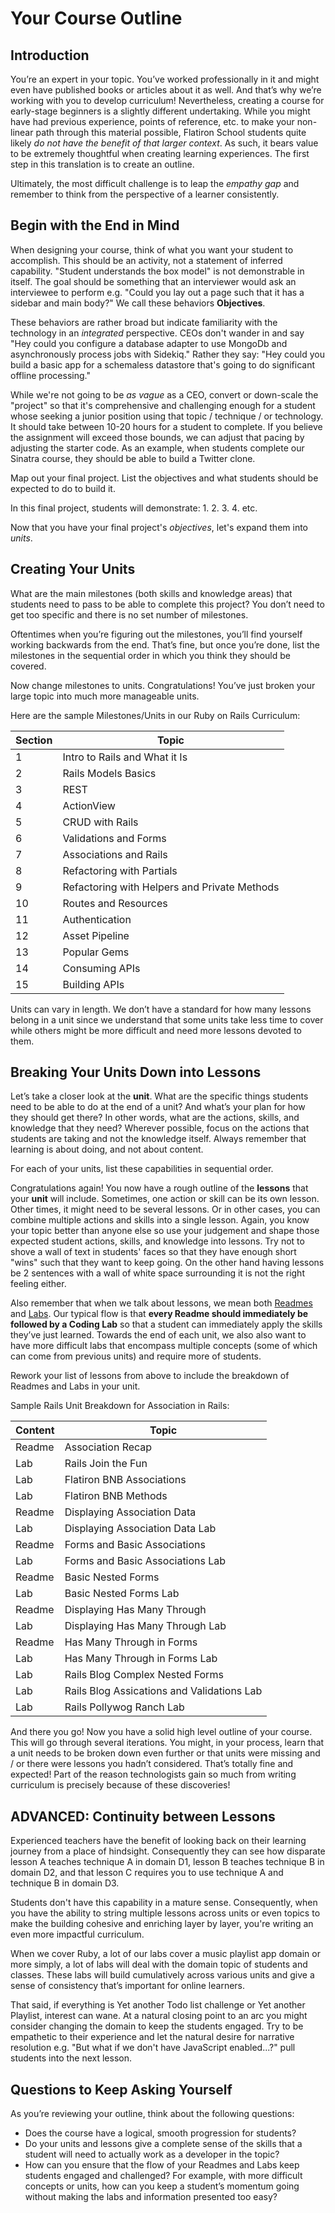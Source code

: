 # Your Course Outline

## Introduction

You’re an expert in your topic. You’ve worked professionally in it and might
even have published books or articles about it as well. And that’s why we’re
working with you to develop curriculum! Nevertheless, creating a course for
early-stage beginners is a slightly different undertaking. While you might have
had previous experience, points of reference, etc. to make your non-linear path
through this material possible, Flatiron School students quite likely _do not
have the benefit of that larger context_. As such, it bears value to be
extremely thoughtful when creating learning experiences. The first step in this
translation is to create an outline.

Ultimately, the most difficult challenge is to leap the _empathy gap_ and
remember to think from the perspective of a learner consistently.

## Begin with the End in Mind

When designing your course, think of what you want your student to accomplish.
This should be an activity, not a statement of inferred capability. "Student
understands the box model" is not demonstrable in itself. The goal should be
something that an interviewer would ask an interviewee to perform e.g. "Could
you lay out a page such that it has a sidebar and main body?" We call these
behaviors **Objectives**.

These behaviors are rather broad but indicate familiarity with the technology
in an _integrated_ perspective. CEOs don't wander in and say "Hey could you
configure a database adapter to use MongoDb and asynchronously process jobs
with Sidekiq." Rather they say: "Hey could you build a basic app for a
schemaless datastore that's going to do significant offline processing."

While we're not going to be _as vague_ as a CEO, convert or down-scale the
"project" so that it's comprehensive and challenging enough for a student whose
seeking a junior position using that topic / technique / or technology.  It
should take between 10-20 hours for a student to complete. If you believe the
assignment will exceed those bounds, we can adjust that pacing by adjusting the
starter code.  As an example, when students complete our Sinatra course, they
should be able to build a Twitter clone.

Map out your final project. List the objectives and what students should be
expected to do to build it.

In this final project, students will demonstrate:
1.
2.
3.
4.
etc.

Now that you have your final project's _objectives_, let's expand them into
_units_.

## Creating Your Units

What are the main milestones (both skills and knowledge areas) that students
need to pass to be able to complete this project? You don’t need to get too
specific and there is no set number of milestones.

Oftentimes when you’re figuring out the milestones, you’ll find yourself
working backwards from the end. That’s fine, but once you’re done, list the
milestones in the sequential order in which you think they should be covered.

Now change milestones to units. Congratulations! You’ve just broken your large
topic into much more manageable units.

Here are the sample Milestones/Units in our Ruby on Rails Curriculum:

Section    | Topic
-----------|-------------------------------------------
1          | Intro to Rails and What it Is
2          | Rails Models Basics
3          | REST
4          | ActionView
5          | CRUD with Rails
6          | Validations and Forms
7          | Associations and Rails
8          | Refactoring with Partials
9          | Refactoring with Helpers and Private Methods
10         | Routes and Resources
11         | Authentication
12         | Asset Pipeline
13         | Popular Gems
14         | Consuming APIs
15         | Building APIs

Units can vary in length. We don’t have a standard for how many lessons belong
in a unit since we understand that some units take less time to cover while
others might be more difficult and need more lessons devoted to them.

## Breaking Your Units Down into Lessons

Let’s take a closer look at the **unit**. What are the specific things students
need to be able to do at the end of a unit? And what’s your plan for how they
should get there? In other words, what are the actions, skills, and knowledge
that they need? Wherever possible, focus on the actions that students are
taking and not the knowledge itself. Always remember that learning is about
doing, and not about content.

For each of your units, list these capabilities in sequential order.

Congratulations again! You now have a rough outline of the **lessons** that
your **unit** will include. Sometimes, one action or skill can be its own
lesson. Other times, it might need to be several lessons. Or in other cases,
you can combine multiple actions and skills into a single lesson. Again, you
know your topic better than anyone else so use your judgement and shape those
expected student actions, skills, and knowledge into lessons.  Try not to shove
a wall of text in students' faces so that they have enough short "wins" such
that they want to keep going. On the other hand having lessons be 2 sentences
with a wall of white space surrounding it is not the right feeling either.

Also remember that when we talk about lessons, we mean both [Readmes][] and
[Labs][].  Our typical flow is that **every Readme should immediately be
followed by a Coding Lab** so that a student can immediately apply the skills
they’ve just learned. Towards the end of each unit, we also also want to have
more difficult labs that encompass multiple concepts (some of which can come
from previous units) and require more of students.

Rework your list of lessons from above to include the breakdown of Readmes and
Labs in your unit.

Sample Rails Unit Breakdown for Association in Rails:

Content    | Topic
-----------|-------------------------------------------
Readme     | Association Recap
Lab        | Rails Join the Fun
Lab        | Flatiron BNB Associations
Lab        | Flatiron BNB Methods
Readme     | Displaying Association Data
Lab        | Displaying Association Data Lab
Readme     | Forms and Basic Associations
Lab        | Forms and Basic Associations Lab
Readme     | Basic Nested Forms
Lab        | Basic Nested Forms Lab
Readme     | Displaying Has Many Through
Lab        | Displaying Has Many Through Lab
Readme     | Has Many Through in Forms
Lab        | Has Many Through in Forms Lab
Lab        | Rails Blog Complex Nested Forms
Lab        | Rails Blog Assications and Validations Lab
Lab        | Rails Pollywog Ranch Lab

And there you go! Now you have a solid high level outline of your course. This
will go through several iterations. You might, in your process, learn that a
unit needs to be broken down even further or that units were missing and / or
there were lessons you hadn’t considered. That’s totally fine and expected!
Part of the reason technologists gain so much from writing curriculum is
precisely because of these discoveries!

## ADVANCED: Continuity between Lessons

Experienced teachers have the benefit of looking back on their learning journey
from a place of hindsight. Consequently they can see how disparate lesson A
teaches technique A in domain D1, lesson B teaches technique B in domain D2,
and that lesson C requires you to use technique A and technique B in domain D3.

Students don't have this capability in a mature sense. Consequently, when you
have the ability to string multiple lessons across units or even topics to make
the building cohesive and enriching layer by layer, you're writing an even more
impactful curriculum.

When we cover Ruby, a lot of our labs cover a music playlist app domain or more
simply, a lot of labs will deal with the domain topic of students and classes.
These labs will build cumulatively across various units and give a sense of
consistency that’s important for online learners.

That said, if everything is Yet another Todo list challenge or Yet another
Playlist, interest can wane. At a natural closing point to an arc you might
consider changing the domain to keep the students engaged. Try to be empathetic
to their experience and let the natural desire for narrative resolution e.g.
"But what if we don't have JavaScript enabled...?" pull students into the next
lesson.

## Questions to Keep Asking Yourself

As you’re reviewing your outline, think about the following questions:

* Does the course have a logical, smooth progression for students?
* Do your units and lessons give a complete sense of the skills that a student will need to actually work as a developer in the topic?
* How can you ensure that the flow of your Readmes and Labs keep students engaged
  and challenged? For example, with more difficult concepts or units, how can you
  keep a student’s momentum going without making the labs and information
  presented too easy?

[Readmes]: ./glossary.md#readme
[Labs]: ./glossary.md#lab
